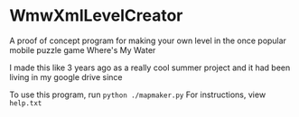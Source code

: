 # WmwXmlLevelCreator

A proof of concept program for making your own level in the once popular mobile puzzle game Where's My Water

I made this like 3 years ago as a really cool summer project and it had been living in my google drive since

To use this program, run ```python ./mapmaker.py```
For instructions, view ```help.txt```
